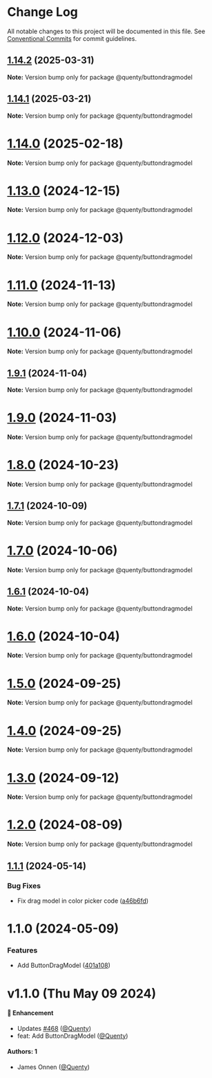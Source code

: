 # Change Log

All notable changes to this project will be documented in this file.
See [Conventional Commits](https://conventionalcommits.org) for commit guidelines.

## [1.14.2](https://github.com/Quenty/NevermoreEngine/compare/@quenty/buttondragmodel@1.14.1...@quenty/buttondragmodel@1.14.2) (2025-03-31)

**Note:** Version bump only for package @quenty/buttondragmodel





## [1.14.1](https://github.com/Quenty/NevermoreEngine/compare/@quenty/buttondragmodel@1.14.0...@quenty/buttondragmodel@1.14.1) (2025-03-21)

**Note:** Version bump only for package @quenty/buttondragmodel





# [1.14.0](https://github.com/Quenty/NevermoreEngine/compare/@quenty/buttondragmodel@1.13.0...@quenty/buttondragmodel@1.14.0) (2025-02-18)

**Note:** Version bump only for package @quenty/buttondragmodel





# [1.13.0](https://github.com/Quenty/NevermoreEngine/compare/@quenty/buttondragmodel@1.12.0...@quenty/buttondragmodel@1.13.0) (2024-12-15)

**Note:** Version bump only for package @quenty/buttondragmodel





# [1.12.0](https://github.com/Quenty/NevermoreEngine/compare/@quenty/buttondragmodel@1.11.0...@quenty/buttondragmodel@1.12.0) (2024-12-03)

**Note:** Version bump only for package @quenty/buttondragmodel





# [1.11.0](https://github.com/Quenty/NevermoreEngine/compare/@quenty/buttondragmodel@1.10.0...@quenty/buttondragmodel@1.11.0) (2024-11-13)

**Note:** Version bump only for package @quenty/buttondragmodel





# [1.10.0](https://github.com/Quenty/NevermoreEngine/compare/@quenty/buttondragmodel@1.9.1...@quenty/buttondragmodel@1.10.0) (2024-11-06)

**Note:** Version bump only for package @quenty/buttondragmodel





## [1.9.1](https://github.com/Quenty/NevermoreEngine/compare/@quenty/buttondragmodel@1.9.0...@quenty/buttondragmodel@1.9.1) (2024-11-04)

**Note:** Version bump only for package @quenty/buttondragmodel





# [1.9.0](https://github.com/Quenty/NevermoreEngine/compare/@quenty/buttondragmodel@1.8.0...@quenty/buttondragmodel@1.9.0) (2024-11-03)

**Note:** Version bump only for package @quenty/buttondragmodel





# [1.8.0](https://github.com/Quenty/NevermoreEngine/compare/@quenty/buttondragmodel@1.7.1...@quenty/buttondragmodel@1.8.0) (2024-10-23)

**Note:** Version bump only for package @quenty/buttondragmodel





## [1.7.1](https://github.com/Quenty/NevermoreEngine/compare/@quenty/buttondragmodel@1.7.0...@quenty/buttondragmodel@1.7.1) (2024-10-09)

**Note:** Version bump only for package @quenty/buttondragmodel





# [1.7.0](https://github.com/Quenty/NevermoreEngine/compare/@quenty/buttondragmodel@1.6.1...@quenty/buttondragmodel@1.7.0) (2024-10-06)

**Note:** Version bump only for package @quenty/buttondragmodel





## [1.6.1](https://github.com/Quenty/NevermoreEngine/compare/@quenty/buttondragmodel@1.6.0...@quenty/buttondragmodel@1.6.1) (2024-10-04)

**Note:** Version bump only for package @quenty/buttondragmodel





# [1.6.0](https://github.com/Quenty/NevermoreEngine/compare/@quenty/buttondragmodel@1.5.0...@quenty/buttondragmodel@1.6.0) (2024-10-04)

**Note:** Version bump only for package @quenty/buttondragmodel





# [1.5.0](https://github.com/Quenty/NevermoreEngine/compare/@quenty/buttondragmodel@1.4.0...@quenty/buttondragmodel@1.5.0) (2024-09-25)

**Note:** Version bump only for package @quenty/buttondragmodel





# [1.4.0](https://github.com/Quenty/NevermoreEngine/compare/@quenty/buttondragmodel@1.3.0...@quenty/buttondragmodel@1.4.0) (2024-09-25)

**Note:** Version bump only for package @quenty/buttondragmodel





# [1.3.0](https://github.com/Quenty/NevermoreEngine/compare/@quenty/buttondragmodel@1.2.0...@quenty/buttondragmodel@1.3.0) (2024-09-12)

**Note:** Version bump only for package @quenty/buttondragmodel





# [1.2.0](https://github.com/Quenty/NevermoreEngine/compare/@quenty/buttondragmodel@1.1.1...@quenty/buttondragmodel@1.2.0) (2024-08-09)

**Note:** Version bump only for package @quenty/buttondragmodel





## [1.1.1](https://github.com/Quenty/NevermoreEngine/compare/@quenty/buttondragmodel@1.1.0...@quenty/buttondragmodel@1.1.1) (2024-05-14)


### Bug Fixes

* Fix drag model in color picker code ([a46b6fd](https://github.com/Quenty/NevermoreEngine/commit/a46b6fd06a7a385cdbca1ec6e6102becd499e579))





# 1.1.0 (2024-05-09)


### Features

* Add ButtonDragModel ([401a108](https://github.com/Quenty/NevermoreEngine/commit/401a108c422e5582298ac69a6d50a34a771492b4))





# v1.1.0 (Thu May 09 2024)

#### 🚀 Enhancement

- Updates [#468](https://github.com/Quenty/NevermoreEngine/pull/468) ([@Quenty](https://github.com/Quenty))
- feat: Add ButtonDragModel ([@Quenty](https://github.com/Quenty))

#### Authors: 1

- James Onnen ([@Quenty](https://github.com/Quenty))
